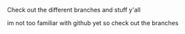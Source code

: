 Check out the different branches and stuff y'all 

im not too familiar with github yet so check out the branches
